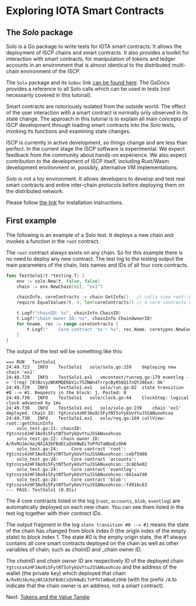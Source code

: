 # Exploring IOTA Smart Contracts

## The _Solo_ package
Solo is a Go package to write tests for IOTA smart contracts. 
It allows the deployment of ISCP chains and smart contracts. It also provides a toolkit for interaction 
with smart contracts, for manipulation of tokens and ledger accounts in an environment that is almost 
identical to the distributed multi-chain environment of the ISCP. 

The `Solo` package and its `GoDoc` link [can be found here](../../packages/solo/readme.md). 
The GoDocs provides a reference to all Solo calls which can be used in tests (not necessarily covered in this tutorial). 

Smart contracts are notoriously isolated from the outside world. 
The effect of the user interaction with a smart contract is normally only observed in its state change. 
The approach in this tutorial is to explain all main concepts of ISCP development through 
loading smart contracts into the _Solo_ tests, invoking its functions and examining state changes.

ISCP is currently in active development, so things change and are less than perfect. 
In the current stage the ISCP software is experimental. 
We expect feedback from the community about hands-on experience. 
We also expect contribution to the development of ISCP itself, including Rust/Wasm development environment 
or, possibly, alternative VM implementations. 

_Solo_ is not a toy environment. It allows developers to develop and test real smart contracts and 
entire inter-chain protocols before deploying them on the distributed network.

Please follow [the link](install.md) for installation instructions.

## First example
The following is an example of a _Solo_ test. 
It deploys a new chain and invokes a function in the `root` contract. 

The `root` contract always exists on any chain. 
So for this example there is no need to deploy any new contract.
The test log to the testing output the main parameters of the chain, lists names and IDs of all four core contracts.

```go
func TestSolo1(t *testing.T) {
	env := solo.New(t, false, false)
	chain := env.NewChain(nil, "ex1")

	chainInfo, coreContracts := chain.GetInfo()   // calls view root::GetInfo
	require.EqualValues(t, 4, len(coreContracts)) // 4 core contracts deployed by default

	t.Logf("chainID: %s", chainInfo.ChainID)
	t.Logf("chain owner ID: %s", chainInfo.ChainOwnerID)
	for hname, rec := range coreContracts {
		t.Logf("    Core contract '%s': %s", rec.Name, coretypes.NewContractID(chain.ChainID, hname))
	}
}
```

The output of the test will be something like this:

```
=== RUN   TestSolo1
24:49.723	INFO	TestSolo1	solo/solo.go:159	deploying new chain 'ex1'
24:49.729	INFO	TestSolo1.ex1	vmcontext/runreq.go:179	eventlog -> '[req] [0]BzsyzWhKMQEKbVic75ZNWn4TrrpcByRS6Q17nQYJ8EeX: Ok'
24:49.729	INFO	TestSolo1.ex1	solo/run.go:82	state transition #0 --> #1. Requests in the block: 1. Posted: 0
24:49.730	INFO	TestSolo1	solo/clock.go:44	ClockStep: logical clock advanced by 1ms
24:49.730	INFO	TestSolo1.ex1	solo/solo.go:239	chain 'ex1' deployed. Chain ID: Ygtcnzs4zHF3Ao9i5FytNT5oYykUvYtuJSSANuxohcoo
24:49.730	INFO	TestSolo1.ex1	solo/req.go:169	callView: root::getChainInfo
    solo_test.go:21: chainID: Ygtcnzs4zHF3Ao9i5FytNT5oYykUvYtuJSSANuxohcoo
    solo_test.go:22: chain owner ID: A/RxRUJAcHajNX1A3bFBdECxQVkNwELTnPfU7aNboEz9hN
    solo_test.go:24:     Core contract 'root': Ygtcnzs4zHF3Ao9i5FytNT5oYykUvYtuJSSANuxohcoo::cebf5908
    solo_test.go:24:     Core contract 'accounts': Ygtcnzs4zHF3Ao9i5FytNT5oYykUvYtuJSSANuxohcoo::3c4b5e02
    solo_test.go:24:     Core contract 'eventlog': Ygtcnzs4zHF3Ao9i5FytNT5oYykUvYtuJSSANuxohcoo::661aa7d8
    solo_test.go:24:     Core contract 'blob': Ygtcnzs4zHF3Ao9i5FytNT5oYykUvYtuJSSANuxohcoo::fd91bc63
--- PASS: TestSolo1 (0.01s)
```
The 4 core contracts listed in the log (`root`, `accounts`, `blob`, `eventlog`) 
are automatically deployed on each new chain. You can see them listed in the test log together with their _contract IDs_.
 
The output fragment in the log `state transition #0 --> #1` means the state of the chain has changed from block 
index 0 (the origin index of the empty state) to block index 1. 
The state #0 is the empty origin state, the #1 always contains all core smart contracts deployed on the chain as well as other 
variables of chain, such as _chainID_ and _chain owner ID.

The _chainID_ and _chain owner ID_ are respectively ID of the deployed chain `Ygtcnzs4zHF3Ao9i5FytNT5oYykUvYtuJSSANuxohcoo`
and the address of the wallet (the private key) which deployed that chain `A/RxRUJAcHajNX1A3bFBdECxQVkNwELTnPfU7aNboEz9hN` 
(with the prefix `/A` to indicate that the chain owner is an address, not a smart contract).
 
Next: [Tokens and the Value Tangle](02.md)